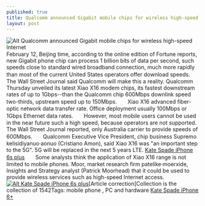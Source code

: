 ```yaml
---
published: true
title: Qualcomm announced Gigabit mobile chips for wireless high-speed Internet
layout: post
---
```

![Alt Qualcomm announced Gigabit mobile chips for wireless high-speed Internet](https://c2.staticflickr.com/8/7467/26346414324_01a2abe4ed_z.jpg)　　February 12, Beijing time, according to the online edition of Fortune reports, new Gigabit phone chip can process 1 billion bits of data per second, such speeds close to standard wired broadband connection, much more rapidly than most of the current United States operators offer download speeds.　　The Wall Street Journal said Qualcomm will make this a reality. Qualcomm Thursday unveiled its latest Xiao X16 modem chips, its fastest downstream rates of up to 1Gbps--than the Qualcomm chip 600Mbps downlink speed two-thirds, upstream speed up to 150Mbps.　　Xiao X16 advanced fiber-optic network data transfer rate. Office deployment usually 100Mbps or 1Gbps Ethernet data rates.　　However, most mobile users cannot be used in the near future such a high speed, because operators are not supported. The Wall Street Journal reported, only Australia carrier to provide speeds of 600Mbps.　　Qualcomm Executive Vice President, chip business Supremo kelisidiyanuo·aonuo (Cristiano Amon), said Xiao X16 was \"an important step to the 5G\". 5G will be replaced in the next 5 years LTE. [Kate Spade iPhone 6s plus](http://www.awacase.com/kate-spade-iphone-6-plus-case-polka-dot-white-p-10133.html)　　Some analysts think the application of Xiao X16 range is not limited to mobile phones. Moor, market research firm patelike·moerxide, Insights and Strategy analyst (Patrick Moorhead) that it could be used to provide wireless services such as high-speed Internet access.[![Alt Kate Spade iPhone 6s plus](http://www.awacase.com/images/large/i6plus/kate_spade_i6P1704_lrg.jpg)](http://www.awacase.com/kate-spade-iphone-6-plus-case-polka-dot-white-p-10133.html)[Article correction]Collection is the collection of 1542Tags: mobile phone , PC and hardware [Kate Spade iPhone 6+](https://medium.com/@fendicase/google-i-m-feeling-curious-you-ll-come-forward-c10daa72975a#.fo1dhrqng)